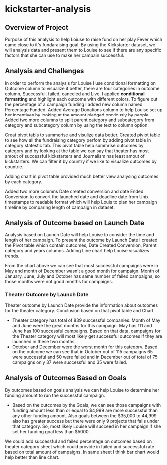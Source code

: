 # kickstarter-analysis
## Overview of Project

Purpose of this analysis to help Loiuse to raise fund on her play Fever which came close to it's fundaraising goal.
By using the Kickstarter dataset, we will analysis data and present them to Louise to see if there are any specific
factors that she can use to make her campain successful.    
          
## Analysis and Challenges

In order to perform the analysis for Louise I use conditional formatting on Outcome column to visualize it better,
there are four categories in outcome column, Successful, failed, canceled and Live. I applied **conditional formatting**
and highlight each outcome with different colors.
To figure out the percentage of a campaign funding I added new column named Percentage Funded.
Added Average Donations column to help Louise set up her incentives by looking at the amount pledged previously by people.
Added two more columns to split parent category and subcategory from category and subcategory column by using the text to column option.

Creat pivot tabls to summerise and visulize data better. Created piviot table to see how all the fundraising category perfom by adding pivot table
in category statestic tab. This pivot table help summrise outcomes by category and by looking at the table we can say that theater has 
most amout of successful kickstarters and Journalism has least
amout of kickstarters. We can filter it by country if we like to visualize outcomes by countrie.  
        
 Adding chart in pivot table provided much better view  analysing outcomes by each category.
               
Added two more columns Date created conversion and date Ended Conversion to convert the launched date and 
         deadline date from Unix timestamps to readable format which will help Louis to plan her campaign timeline by comparing
         length of campaign in dataset.
         
 ## Analysis of Outcome based on Launch Date 
 
Analysis based on Launch Date will help Louise to consider the time and length of her campaign. To present the 
          outcome by Launch Date I created the Pivot table which contain outcomes, Date Created Conversion, Parent category and
          years columns. Adding Line chart help Louise visualizes trends.
          
From the chart above we can see that most successful campaigns were in May and month of December wasn’t a good
          month for campaign. Month of January, June, July and October has same number of failed campaigns, so those months were
          not good months for campaigns.
 ### Theater Outcome by Launch Date       
      
                  
Theater outcome by Launch Date provide the information about outcomes for the theater category. Conclusion based
           on that pivot table and Chart
* Theater category has total of 839 successful companies. Month of May and June were the great months for this campaign. May has 111 and June has 100      successful campaigns. Based on that data, campaigns for the Theater category will most likely get successful outcomes if they are launched in these two months. 
* October and December were the worst month for this category. Based on the outcome we can see that in October out of 115 campaigns 65 were successful and 50 were failed and in December out of total of 75 campaigns only 37 were successful and 35 were failed.

## Analysis of Outcomes Based on Goals 

By outcomes based on goals analysis we can help Louise to determine her funding amount to run the successful campaign.
* Based on the outcomes by the Goals, we can see those campaigns with funding amount less than or equal to $4,999 are more successful than any other funding amount. Also goals between the $35,000 to 44,999 also has greater success but there were only 9 projects that falls under that category.
So, most likely Louise will succeed in her campaign if she set her funding goal less than $5000.

We could add successful and failed percentage on outcomes based on theater category sheet which could provide in failed and successful rate based on total amount of campaigns. In same sheet I think bar chart would help better than line chart. 
